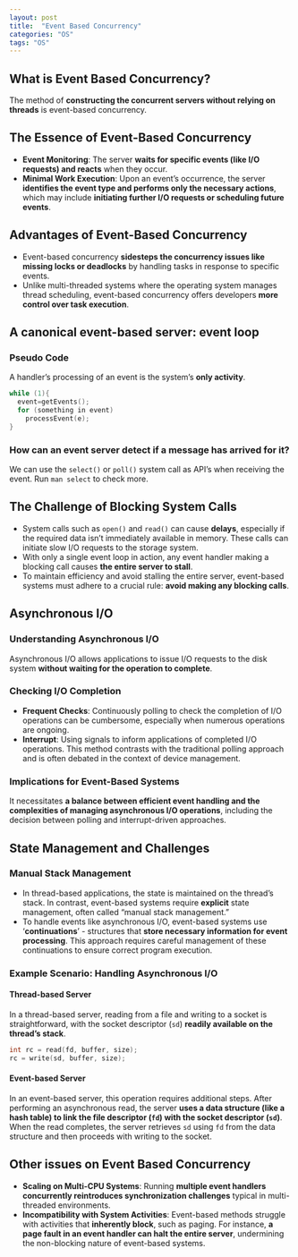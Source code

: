 ```yaml
---
layout: post
title:  "Event Based Concurrency"
categories: "OS"
tags: "OS"
---
```


## What is Event Based Concurrency?

The method of **constructing the concurrent servers without relying on threads** is event-based concurrency.

## The Essence of Event-Based Concurrency

- **Event Monitoring**: The server **waits for specific events (like I/O requests) and reacts** when they occur.
- **Minimal Work Execution**: Upon an event’s occurrence, the server **identifies the event type and performs only the necessary actions**, which may include **initiating further I/O requests or scheduling future events**.

## Advantages of Event-Based Concurrency

- Event-based concurrency **sidesteps the concurrency issues like missing locks or deadlocks** by handling tasks in response to specific events.
- Unlike multi-threaded systems where the operating system manages thread scheduling, event-based concurrency offers developers **more control over task execution**.

## A canonical event-based server: event loop

### Pseudo Code

A handler’s processing of an event is the system’s **only activity**.

```c
while (1){
  event=getEvents();
  for (something in event)
    processEvent(e);
}
```

### How can an event server detect if a message has arrived for it?

We can use the `select()` or `poll()` system call as API’s when receiving the event. Run `man select` to check more.

## The Challenge of Blocking System Calls

- System calls such as `open()` and `read()` can cause **delays**, especially if the required data isn’t immediately available in memory. These calls can initiate slow I/O requests to the storage system.
- With only a single event loop in action, any event handler making a blocking call causes **the entire server to stall**.
- To maintain efficiency and avoid stalling the entire server, event-based systems must adhere to a crucial rule: **avoid making any blocking calls**.

## Asynchronous I/O

### Understanding Asynchronous I/O

Asynchronous I/O allows applications to issue I/O requests to the disk system **without waiting for the operation to complete**.

### Checking I/O Completion

- **Frequent Checks**: Continuously polling to check the completion of I/O operations can be cumbersome, especially when numerous operations are ongoing.
- **Interrupt**: Using signals to inform applications of completed I/O operations. This method contrasts with the traditional polling approach and is often debated in the context of device management.

### Implications for Event-Based Systems

It necessitates **a balance between efficient event handling and the complexities of managing asynchronous I/O operations**, including the decision between polling and interrupt-driven approaches.

## State Management and Challenges

### Manual Stack Management

- In thread-based applications, the state is maintained on the thread’s stack. In contrast, event-based systems require **explicit** state management, often called “manual stack management.”
- To handle events like asynchronous I/O, event-based systems use ‘**continuations**’ - structures that **store necessary information for event processing**. This approach requires careful management of these continuations to ensure correct program execution.

### Example Scenario: Handling Asynchronous I/O

#### Thread-based Server

In a thread-based server, reading from a file and writing to a socket is straightforward, with the socket descriptor (`sd`) **readily available on the thread’s stack**.

```c
int rc = read(fd, buffer, size);
rc = write(sd, buffer, size);
```

#### Event-based Server

In an event-based server, this operation requires additional steps. After performing an asynchronous read, the server **uses a data structure (like a hash table) to link the file descriptor (`fd`) with the socket descriptor (`sd`)**. When the read completes, the server retrieves `sd` using `fd` from the data structure and then proceeds with writing to the socket.

## Other issues on Event Based Concurrency

- **Scaling on Multi-CPU Systems**: Running **multiple event handlers concurrently reintroduces synchronization challenges** typical in multi-threaded environments.
- **Incompatibility with System Activities**: Event-based methods struggle with activities that **inherently block**, such as paging. For instance, **a page fault in an event handler can halt the entire server**, undermining the non-blocking nature of event-based systems.
